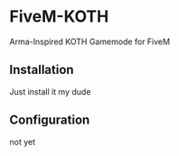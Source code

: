 # FiveM-KOTH
Arma-Inspired KOTH Gamemode for FiveM

## Installation
Just install it my dude

## Configuration
not yet
